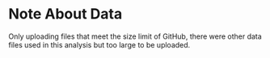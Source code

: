 # Note About Data
Only uploading files that meet the size limit of GitHub, there were other data files used in this analysis but too large to be uploaded. 
